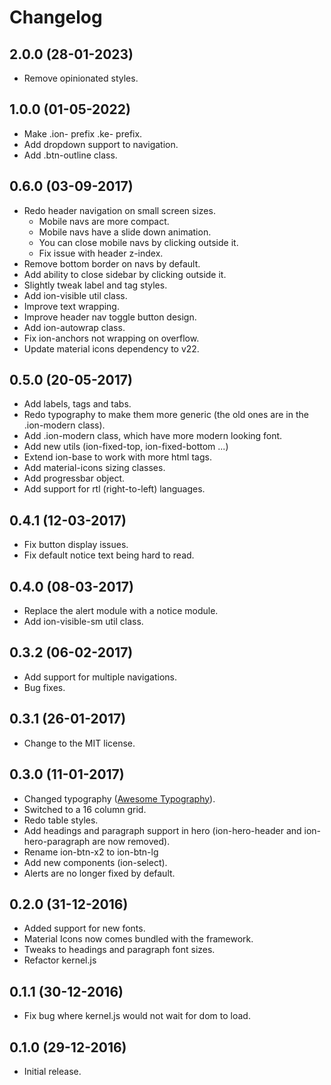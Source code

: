 # Changelog

## 2.0.0 (28-01-2023)
- Remove opinionated styles.

## 1.0.0 (01-05-2022)
- Make .ion- prefix .ke- prefix.
- Add dropdown support to navigation.
- Add .btn-outline class.

## 0.6.0 (03-09-2017)
- Redo header navigation on small screen sizes.
    - Mobile navs are more compact.
    - Mobile navs have a slide down animation.
    - You can close mobile navs by clicking outside it.
    - Fix issue with header z-index.
- Remove bottom border on navs by default.
- Add ability to close sidebar by clicking outside it.
- Slightly tweak label and tag styles.
- Add ion-visible util class.
- Improve text wrapping.
- Improve header nav toggle button design.
- Add ion-autowrap class.
- Fix ion-anchors not wrapping on overflow.
- Update material icons dependency to v22.

## 0.5.0 (20-05-2017)
- Add labels, tags and tabs.
- Redo typography to make them more generic (the old ones are in the .ion-modern class).
- Add .ion-modern class, which have more modern looking font.
- Add new utils (ion-fixed-top, ion-fixed-bottom ...)
- Extend ion-base to work with more html tags.
- Add material-icons sizing classes.
- Add progressbar object.
- Add support for rtl (right-to-left) languages.

## 0.4.1 (12-03-2017)
- Fix button display issues.
- Fix default notice text being hard to read.

## 0.4.0 (08-03-2017)
- Replace the alert module with a notice module.
- Add ion-visible-sm util class.

## 0.3.2 (06-02-2017)
- Add support for multiple navigations.
- Bug fixes.

## 0.3.1 (26-01-2017)
- Change to the MIT license.

## 0.3.0 (11-01-2017)
- Changed typography ([Awesome Typography](https://vaporwave98.github.io/awesome-typography)).
- Switched to a 16 column grid.
- Redo table styles.
- Add headings and paragraph support in hero (ion-hero-header and ion-hero-paragraph are
  now removed).
- Rename ion-btn-x2 to ion-btn-lg
- Add new components (ion-select).
- Alerts are no longer fixed by default.

## 0.2.0 (31-12-2016)
- Added support for new fonts.
- Material Icons now comes bundled with the framework.
- Tweaks to headings and paragraph font sizes.
- Refactor kernel.js

## 0.1.1 (30-12-2016)
- Fix bug where kernel.js would not wait for dom to load.

## 0.1.0 (29-12-2016)
- Initial release.
